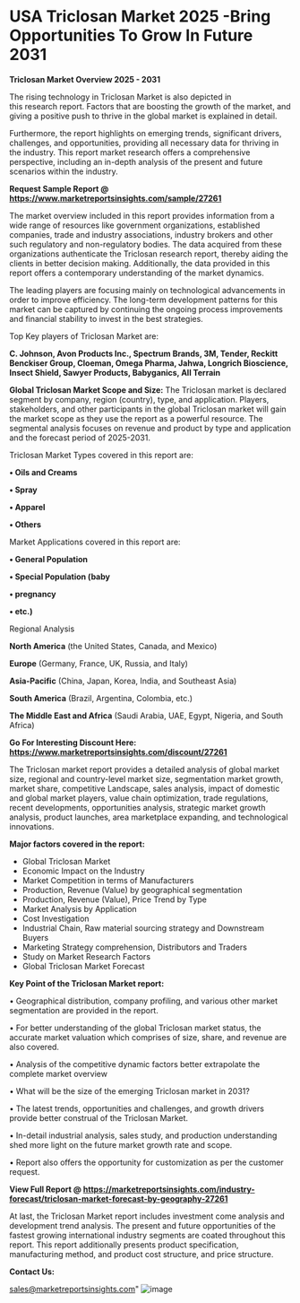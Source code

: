 # USA Triclosan Market 2025 -Bring Opportunities To Grow In Future 2031

<Strong> Triclosan Market Overview 2025 - 2031</strong>

The rising technology in Triclosan Market is also depicted in this research report. Factors that are boosting the growth of the market, and giving a positive push to thrive in the global market is explained in detail.

Furthermore, the report highlights on emerging trends, significant drivers, challenges, and opportunities, providing all necessary data for thriving in the industry. This report market research offers a comprehensive perspective, including an in-depth analysis of the present and future scenarios within the industry.

<strong>Request Sample Report @ <a href=https://www.marketreportsinsights.com/sample/27261>https://www.marketreportsinsights.com/sample/27261</a></strong>

The market overview included in this report provides information from a wide range of resources like government organizations, established companies, trade and industry associations, industry brokers and other such regulatory and non-regulatory bodies. The data acquired from these organizations authenticate the Triclosan research report, thereby aiding the clients in better decision making. Additionally, the data provided in this report offers a contemporary understanding of the market dynamics.

The leading players are focusing mainly on technological advancements in order to improve efficiency. The long-term development patterns for this market can be captured by continuing the ongoing process improvements and financial stability to invest in the best strategies.

Top Key players of Triclosan Market are:

<strong>C. Johnson, Avon Products Inc., Spectrum Brands, 3M, Tender, Reckitt Benckiser Group, Cloeman, Omega Pharma, Jahwa, Longrich Bioscience, Insect Shield, Sawyer Products, Babyganics, All Terrain</strong>

<strong><b>Global Triclosan Market Scope and Size:</b></strong>
The Triclosan market is declared segment by company, region (country), type, and application. Players, stakeholders, and other participants in the global Triclosan market will gain the market scope as they use the report as a powerful resource. The segmental analysis focuses on revenue and product by type and application and the forecast period of 2025-2031.

Triclosan Market Types covered in this report are:

<strong>• Oils and Creams

• Spray

• Apparel

• Others</strong>

Market Applications covered in this report are:

<strong>• General Population

• Special Population (baby

• pregnancy

• etc.)</strong> 

Regional Analysis

<strong>North America</strong> (the United States, Canada, and Mexico)

<strong>Europe</strong> (Germany, France, UK, Russia, and Italy)

<strong>Asia-Pacific</strong> (China, Japan, Korea, India, and Southeast Asia)

<strong>South America</strong> (Brazil, Argentina, Colombia, etc.)

<strong>The Middle East and Africa</strong> (Saudi Arabia, UAE, Egypt, Nigeria, and South Africa)

<strong>Go For Interesting Discount Here: <a href=https://www.marketreportsinsights.com/discount/27261>https://www.marketreportsinsights.com/discount/27261</a></strong>

The Triclosan market report provides a detailed analysis of global market size, regional and country-level market size, segmentation market growth, market share, competitive Landscape, sales analysis, impact of domestic and global market players, value chain optimization, trade regulations, recent developments, opportunities analysis, strategic market growth analysis, product launches, area marketplace expanding, and technological innovations.

<strong><b>Major factors covered in the report:</b></strong>
<ul>
  <li>Global Triclosan Market </li>
  <li>Economic Impact on the Industry</li>
  <li>Market Competition in terms of Manufacturers</li>
  <li>Production, Revenue (Value) by geographical segmentation</li>
  <li>Production, Revenue (Value), Price Trend by Type</li>
  <li>Market Analysis by Application</li>
  <li>Cost Investigation</li>
  <li>Industrial Chain, Raw material sourcing strategy and Downstream Buyers</li>
  <li>Marketing Strategy comprehension, Distributors and Traders</li>
  <li>Study on Market Research Factors</li>
  <li>Global Triclosan Market Forecast</li>
</ul>

<strong><b>Key Point of the Triclosan Market report:</b></strong>

• Geographical distribution, company profiling, and various other market segmentation are provided in the report.

• For better understanding of the global Triclosan market status, the accurate market valuation which comprises of size, share, and revenue are also covered.

• Analysis of the competitive dynamic factors better extrapolate the complete market overview

• What will be the size of the emerging Triclosan market in 2031?

• The latest trends, opportunities and challenges, and growth drivers provide better construal of the Triclosan Market.

• In-detail industrial analysis, sales study, and production understanding shed more light on the future market growth rate and scope.

• Report also offers the opportunity for customization as per the customer request.

<strong><b>View Full Report @ <a href=https://marketreportsinsights.com/industry-forecast/triclosan-market-forecast-by-geography-27261>https://marketreportsinsights.com/industry-forecast/triclosan-market-forecast-by-geography-27261</a></b></strong>


At last, the Triclosan Market report includes investment come analysis and development trend analysis. The present and future opportunities of the fastest growing international industry segments are coated throughout this report. This report additionally presents product specification, manufacturing method, and product cost structure, and price structure.

<strong>Contact Us:</strong>

sales@marketreportsinsights.com"
![image](https://github.com/user-attachments/assets/7417ca53-e8a1-41bd-b23a-85d31c1c253f)
